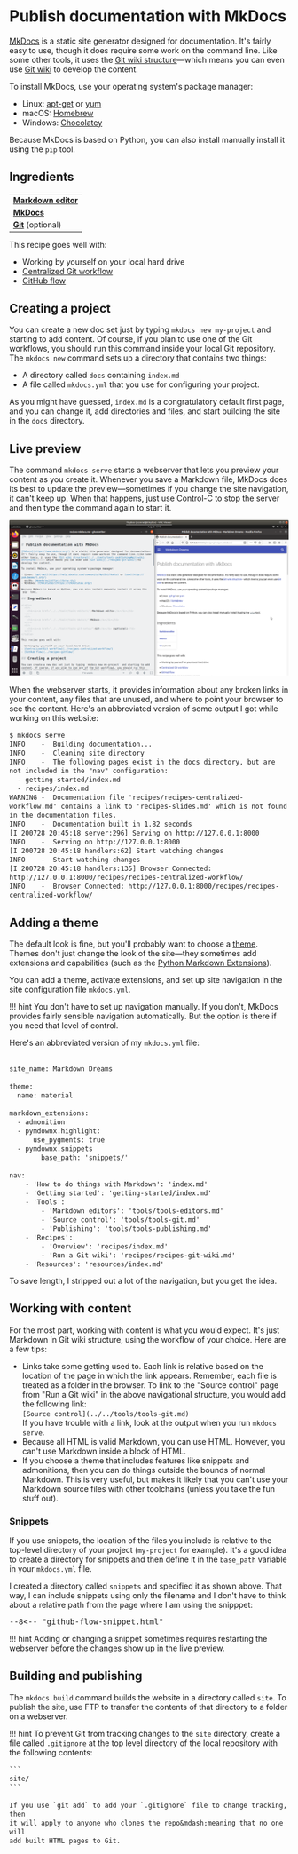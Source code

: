 # Publish documentation with MkDocs

[MkDocs](https://www.mkdocs.org/) is a static site generator designed for documentation. It's fairly easy to use, though it does require some work on the command line. Like some other tools, it uses the [Git wiki structure](../../tools/tools-publishing#git-wiki-structure)&mdash;which means you can even use [Git wiki](../recipes-git-wiki/) to develop the content.

To install MkDocs, use your operating system's package manager:

- Linux: [apt-get](https://help.ubuntu.com/community/AptGet/Howto) or [yum](http://yum.baseurl.org/)
- macOS: [Homebrew](https://brew.sh/)
- Windows: [Chocolatey](https://chocolatey.org/)

Because MkDocs is based on Python, you can also install manually install it using the `pip` tool.

## Ingredients

<table>
  <tr>
    <td><b><a href="../../tools/tools-editors/">Markdown editor</a></b></td>
  </tr>
  <tr>
    <td><b><a href="../../tools/tools-mkdocs/">MkDocs</a></b></td>
  </tr>
  <tr>
    <td><b><a href="../../tools/tools-git-setup/">Git</a></b> (optional)</td>
  </tr>
</table>

This recipe goes well with:

- Working by yourself on your local hard drive
- [Centralized Git workflow](../recipes-centralized-workflow/)
- [GitHub flow](../recipes-gitflow/)

## Creating a project

You can create a new doc set just by typing `mkdocs new my-project` and starting to add content. Of course, if you plan to use one of the Git workflows, you should run this command inside your local Git repository. The `mkdocs new` command sets up a directory that contains two things:

- A directory called `docs` containing `index.md`
- A file called `mkdocs.yml` that you use for configuring your project.

As you might have guessed, `index.md` is a congratulatory default first page, and you can change it, add directories and files, and start building the site in the `docs` directory.

## Live preview

The command `mkdocs serve` starts a webserver that lets you preview your content as you create it. Whenever you save a Markdown file, MkDocs does its best to update the preview&mdash;sometimes if you change the site navigation, it can't keep up. When that happens, just use Control-C to stop the server and then type the command again to start it.

![](../img/live-preview.png)

When the webserver starts, it provides information about any broken links in your content, any files that are unused, and where to point your browser to see the content. Here's an abbreviated version of some output I got while working on this website:

```
$ mkdocs serve
INFO    -  Building documentation... 
INFO    -  Cleaning site directory 
INFO    -  The following pages exist in the docs directory, but are not included in the "nav" configuration:
  - getting-started/index.md
  - recipes/index.md
WARNING -  Documentation file 'recipes/recipes-centralized-workflow.md' contains a link to 'recipes-slides.md' which is not found in the documentation files. 
INFO    -  Documentation built in 1.82 seconds 
[I 200728 20:45:18 server:296] Serving on http://127.0.0.1:8000
INFO    -  Serving on http://127.0.0.1:8000
[I 200728 20:45:18 handlers:62] Start watching changes
INFO    -  Start watching changes
[I 200728 20:45:18 handlers:135] Browser Connected: http://127.0.0.1:8000/recipes/recipes-centralized-workflow/
INFO    -  Browser Connected: http://127.0.0.1:8000/recipes/recipes-centralized-workflow/
```


## Adding a theme

The default look is fine, but you'll probably want to choose a [theme](https://github.com/mkdocs/mkdocs/wiki/MkDocs-Themes). Themes don't just change the look of the site&mdash;they sometimes add extensions and capabilities (such as the [Python Markdown Extensions](https://python-markdown.github.io/extensions/)).

You can add a theme, activate extensions, and set up site navigation in the site configuration file `mkdocs.yml`.

!!! hint
    You don't have to set up navigation manually. If you don't, MkDocs provides
    fairly sensible navigation automatically. But the option is there if you 
    need that level of control.

Here's an abbreviated version of my `mkdocs.yml` file:

```

site_name: Markdown Dreams

theme:
  name: material

markdown_extensions:
  - admonition
  - pymdownx.highlight:
      use_pygments: true
  - pymdownx.snippets
        base_path: 'snippets/'

nav:
    - 'How to do things with Markdown': 'index.md'
    - 'Getting started': 'getting-started/index.md'
    - 'Tools':
        - 'Markdown editors': 'tools/tools-editors.md'
        - 'Source control': 'tools/tools-git.md'
        - 'Publishing': 'tools/tools-publishing.md'
    - 'Recipes':
        - 'Overview': 'recipes/index.md'
        - 'Run a Git wiki': 'recipes/recipes-git-wiki.md'
    - 'Resources': 'resources/index.md'
```


To save length, I stripped out a lot of the navigation, but you get the idea.

## Working with content

For the most part, working with content is what you would expect. It's just Markdown in Git wiki structure, using the workflow of your choice. Here are a few tips:

- Links take some getting used to. Each link is relative based on the location of the
  page in which the link appears. Remember, each file is treated as a folder in the
  browser. To link to the "Source control" page from "Run a Git wiki" in the above
  navigational structure, you would add the following link:   
  `[Source control](../../tools/tools-git.md)`  
  If you have trouble with a link, look at the output when you run `mkdocs serve`.
- Because all HTML is valid Markdown, you can use HTML. However, you can't use
  Markdown inside a block of HTML.
- If you choose a theme that includes features like snippets and admonitions, then
  you can do things outside the bounds of normal Markdown. This is very useful, but
  makes it likely that you can't use your Markdown source files with other toolchains
  (unless you take the fun stuff out).

### Snippets

If you use snippets, the location of the files you include is relative to the top-level directory of your project (`my-project` for example). It's a good idea to create a directory for snippets and then define it in the `base_path` variable in your `mkdocs.yml` file. 

I created a directory called `snippets` and specified it as shown above. That way, I can include snippets using only the filename and I don't have to think about a relative path from the page where I am using the snipppet:

<pre>&#45;-8<-- "github-flow-snippet.html"</pre>

!!! hint
    Adding or changing a snippet sometimes requires restarting the webserver before
    the changes show up in the live preview.

## Building and publishing

The `mkdocs build` command builds the website in a directory called `site`. To publish the site, use FTP to transfer the contents of that directory to a folder on a webserver.

!!! hint
    To prevent Git from tracking changes to the `site` directory, create a file called
    `.gitignore` at the top level directory of the local repository with the following
    contents:
    
    ```
    site/
    ```

    If you use `git add` to add your `.gitignore` file to change tracking, then
    it will apply to anyone who clones the repo&mdash;meaning that no one will 
    add built HTML pages to Git.